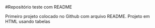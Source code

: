 #Repositório teste com README

Primeiro projeto colocado no Github com arquivo README.
Projeto em HTML usando tabelas 

